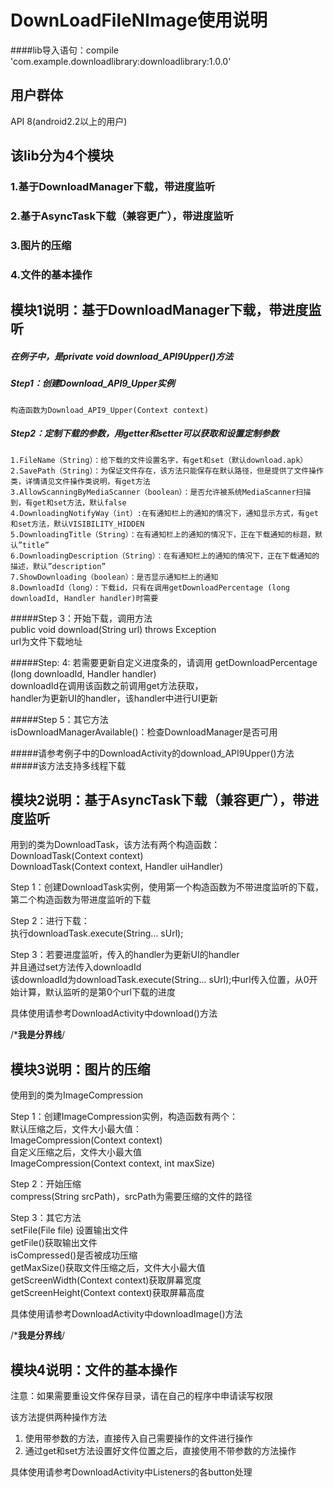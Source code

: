DownLoadFileNImage使用说明
=
####lib导入语句：compile 'com.example.downloadlibrary:downloadlibrary:1.0.0'  

用户群体
-
API 8(android2.2以上的用户)  
  
该lib分为4个模块
-
### 1.基于DownloadManager下载，带进度监听  
### 2.基于AsyncTask下载（兼容更广），带进度监听  
### 3.图片的压缩  
### 4.文件的基本操作  
  
模块1说明：基于DownloadManager下载，带进度监听  
-
##### 在例子中，是private void download_API9Upper()方法  
  
##### Step1：创建Download_API9_Upper实例   
    构造函数为Download_API9_Upper(Context context)  
  
##### Step2：定制下载的参数，用getter和setter可以获取和设置定制参数  
    1.FileName（String）：给下载的文件设置名字，有get和set（默认download.apk）  
    2.SavePath（String）：为保证文件存在，该方法只能保存在默认路径，但是提供了文件操作类，详情请见文件操作类说明，有get方法  
    3.AllowScanningByMediaScanner（boolean）：是否允许被系统MediaScanner扫描到，有get和set方法，默认false  
    4.DownloadingNotifyWay（int）:在有通知栏上的通知的情况下，通知显示方式，有get和set方法，默认VISIBILITY_HIDDEN  
    5.DownloadingTitle（String）：在有通知栏上的通知的情况下，正在下载通知的标题，默认”title”  
    6.DownloadingDescription（String）：在有通知栏上的通知的情况下，正在下载通知的描述，默认”description”  
    7.ShowDownloading（boolean）：是否显示通知栏上的通知  
    8.DownloadId（long）：下载id，只有在调用getDownloadPercentage (long downloadId, Handler handler)时需要   
  
#####Step 3：开始下载，调用方法   
public void download(String url) throws Exception   
url为文件下载地址  
  
#####Step: 4: 若需要更新自定义进度条的，请调用 getDownloadPercentage (long downloadId, Handler handler)   
downloadId在调用该函数之前调用get方法获取，  
handler为更新UI的handler，该handler中进行UI更新  
  
#####Step 5：其它方法   
isDownloadManagerAvailable()：检查DownloadManager是否可用  
  
#####请参考例子中的DownloadActivity的download_API9Upper()方法  
#####该方法支持多线程下载  
  
模块2说明：基于AsyncTask下载（兼容更广），带进度监听  
-
  
用到的类为DownloadTask，该方法有两个构造函数：  
DownloadTask(Context context)  
DownloadTask(Context context, Handler uiHandler)  
  
Step 1：创建DownloadTask实例，使用第一个构造函数为不带进度监听的下载，第二个构造函数为带进度监听的下载  
  
Step 2：进行下载：  
执行downloadTask.execute(String... sUrl);  
  
Step 3：若要进度监听，传入的handler为更新UI的handler  
并且通过set方法传入downloadId  
该downloadId为downloadTask.execute(String... sUrl);中url传入位置，从0开始计算，默认监听的是第0个url下载的进度  
  
具体使用请参考DownloadActivity中download()方法  
  
/***********************我是分界线**********************/  
  
模块3说明：图片的压缩  
-
使用到的类为ImageCompression  
  
Step 1：创建ImageCompression实例，构造函数有两个：  
默认压缩之后，文件大小最大值：  
ImageCompression(Context context)  
自定义压缩之后，文件大小最大值  
ImageCompression(Context context, int maxSize)  
  
Step 2：开始压缩  
compress(String srcPath)，srcPath为需要压缩的文件的路径  
  
Step 3：其它方法  
setFile(File file) 设置输出文件  
getFile()获取输出文件  
isCompressed()是否被成功压缩  
getMaxSize()获取文件压缩之后，文件大小最大值  
getScreenWidth(Context context)获取屏幕宽度  
getScreenHeight(Context context)获取屏幕高度  
  
具体使用请参考DownloadActivity中downloadImage()方法  
  
/***********************我是分界线**********************/  
  
模块4说明：文件的基本操作  
-
注意：如果需要重设文件保存目录，请在自己的程序中申请读写权限  
  
该方法提供两种操作方法  
  
1.	使用带参数的方法，直接传入自己需要操作的文件进行操作  
2.	通过get和set方法设置好文件位置之后，直接使用不带参数的方法操作  
  
具体使用请参考DownloadActivity中Listeners的各button处理  
   
  
